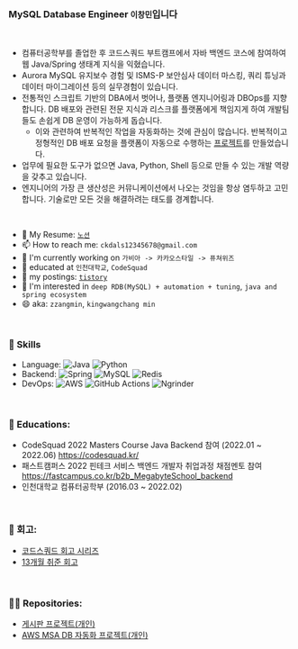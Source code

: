 ### MySQL Database Engineer `이창민`입니다  
<br>  

- 컴퓨터공학부를 졸업한 후 코드스쿼드 부트캠프에서 자바 백엔드 코스에 참여하여 웹 Java/Spring 생태계 지식을 익혔습니다.
- Aurora MySQL 유지보수 경험 및 ISMS-P 보안심사 데이터 마스킹, 쿼리 튜닝과 데이터 마이그레이션 등의 실무경험이 있습니다.
- 전통적인 스크립트 기반의 DBA에서 벗어나, 플랫폼 엔지니어링과 DBOps를 지향합니다. DB 배포와 관련된 전문 지식과 리스크를 플랫폼에게 책임지게 하여 개발팀들도 손쉽게 DB 운영이 가능하게 돕습니다.
    - 이와 관련하여 반복적인 작업을 자동화하는 것에 관심이 많습니다. 반복적이고 정형적인 DB 배포 요청을 플랫폼이 자동으로 수행하는 [프로젝트](https://github.com/leezzangmin/db_automation)를 만들었습니다.
- 업무에 필요한 도구가 없으면 Java, Python, Shell 등으로 만들 수 있는 개발 역량을 갖추고 있습니다.
- 엔지니어의 가장 큰 생산성은 커뮤니케이션에서 나오는 것임을 항상 염두하고 고민합니다. 기술로만 모든 것을 해결하려는 태도를 경계합니다.

<br>

- 📝 My Resume: [`노션`](https://www.notion.so/DB-1f90412fac1448898ff58ac84016d891)
- 📫 How to reach me: `ckdals12345678@gmail.com`
- 🏢 I'm currently working on `가비아 -> 카카오스타일 -> 퓨쳐위즈 `
- 📄 educated at `인천대학교`, `CodeSquad`
- 📄 my postings: [`tistory`](https://leezzangmin.tistory.com/)
- 🤔 I'm interested in `deep RDB(MySQL) + automation + tuning`, `java and spring ecosystem`
- 😄 aka: `zzangmin`, `kingwangchang min`  
<br>

### 💾 Skills

- Language: 
![Java](https://img.shields.io/badge/java-%23ED8B00.svg?style=for-the-badge&logo=java&logoColor=white)
![Python](https://img.shields.io/badge/python-3670A0?style=for-the-badge&logo=python&logoColor=ffdd54)
- Backend: ![Spring](https://img.shields.io/badge/spring-%236DB33F.svg?style=for-the-badge&logo=spring&logoColor=white) ![MySQL](https://img.shields.io/badge/mysql-%2300f.svg?style=for-the-badge&logo=mysql&logoColor=white) ![Redis](https://img.shields.io/badge/redis-%23DD0031.svg?style=for-the-badge&logo=redis&logoColor=white)
- DevOps: ![AWS](https://img.shields.io/badge/AWS-%23FF9900.svg?style=for-the-badge&logo=amazon-aws&logoColor=white) ![GitHub Actions](https://img.shields.io/badge/github%20actions-%232671E5.svg?style=for-the-badge&logo=githubactions&logoColor=white) ![Ngrinder](https://img.shields.io/badge/-ngrinder-brightgreen?style=for-the-badge)      
    
      
      
        
<!-- <details>
  <summary><strong>~ 2021</strong></summary>

- 인천대학교 컴퓨터공학부 졸업 (2016.03 ~ 2022.02)
- 졸업작품 - [카드뉴스 앱](https://github.com/leezzangmin/Graduation-Project)
- 캠퍼스픽 알고리즘 문제풀이 스터디 - [저장소](https://github.com/leezzangmin/coding-test/blob/changmin/README.md)
</details> -->

<!-- <details>
  <summary><strong>2022 ~ </strong></summary> -->
<br>

### 🏢 Educations:  
- CodeSquad 2022 Masters Course Java Backend 참여 (2022.01 ~ 2022.06) https://codesquad.kr/  
- 패스트캠퍼스 2022 핀테크 서비스 백엔드 개발자 취업과정 채점멘토 참여 https://fastcampus.co.kr/b2b_MegabyteSchool_backend  
- 인천대학교 컴퓨터공학부 (2016.03 ~ 2022.02)  
   
<br>
<!-- 

### 📄 Books:  
- [자바의 정석]
- [데이터베이스 개론과 실습]
- [Real MySQL8.0]
- [토비의 스프링] 읽기 스터디
- [오브젝트]
- [대규모 서비스를 지탱하는 기술]
- [도메인 주도 개발 시작하기]
- [스프링 부트와 AWS로 혼자 구현하는 웹 서비스]
- [모던 자바 인 액션], 
- [단위 테스트]
- [자바와 JUnit을 활용한 실용주의 단위 테스트]
- [구글 엔지니어는 이렇게 일한다]
- [업무에 바로 쓰는 SQL 튜닝]
- [모두의 네트워크]
- [가상 면접 사례로 배우는 대규모 시스템 설계 기초]  
-->
<br>
<!-- 
### 📫 강의:
- 유튜브-자바의 정석 강의 - [링크](https://www.youtube.com/watch?v=oJlCC1DutbA&list=PLW2UjW795-f6xWA2_MUhEVgPauhGl3xIp&index=1)
- 인프런-모든 개발자를 위한 HTTP 기본지식 - [링크](https://www.inflearn.com/course/http-%EC%9B%B9-%EB%84%A4%ED%8A%B8%EC%9B%8C%ED%81%AC/dashboard)
- 인프런-스프링 입문 - 코드로 배우는 스프링 부트, 웹 MVC, DB 접근 기술 - [링크](https://www.inflearn.com/course/%EC%8A%A4%ED%94%84%EB%A7%81-%EC%9E%85%EB%AC%B8-%EC%8A%A4%ED%94%84%EB%A7%81%EB%B6%80%ED%8A%B8/dashboard)
- 인프런-스프링 핵심 원리 - 기본편 - [링크](https://www.inflearn.com/course/%EC%8A%A4%ED%94%84%EB%A7%81-%ED%95%B5%EC%8B%AC-%EC%9B%90%EB%A6%AC-%EA%B8%B0%EB%B3%B8%ED%8E%B8/dashboard)
- 인프런-스프링 MVC 1편 - 백엔드 웹 개발 핵심 기술 - [링크](https://www.inflearn.com/course/%EC%8A%A4%ED%94%84%EB%A7%81-mvc-1/dashboard)
- 인프런-스프링 MVC 2편 - 백엔드 웹 개발 활용 기술 - [링크](https://www.inflearn.com/course/%EC%8A%A4%ED%94%84%EB%A7%81-mvc-2/dashboard)
- 인프런-자바 ORM 표준 JPA 프로그래밍 - 기본편 - [링크](https://www.inflearn.com/course/ORM-JPA-Basic/dashboard)
- 인프런-실전! 스프링 부트와 JPA 활용1 - 웹 애플리케이션 개발 - [링크](https://www.inflearn.com/course/%EC%8A%A4%ED%94%84%EB%A7%81%EB%B6%80%ED%8A%B8-JPA-%ED%99%9C%EC%9A%A9-1/dashboard)
- 인프런-실전! 스프링 부트와 JPA 활용2 - API 개발과 성능 최적화 - [링크](https://www.inflearn.com/course/%EC%8A%A4%ED%94%84%EB%A7%81%EB%B6%80%ED%8A%B8-JPA-API%EA%B0%9C%EB%B0%9C-%EC%84%B1%EB%8A%A5%EC%B5%9C%EC%A0%81%ED%99%94/dashboard)
- 인프런-진짜 입문자를 위한 클라우드와 AWS - [링크](https://www.inflearn.com/course/aws-starter/dashboard)
- 인프런-실습으로 배우는 AWS 핵심 서비스 - [링크](https://www.inflearn.com/course/aws-%ED%95%B5%EC%8B%AC-%EC%8B%A4%EC%8A%B5/dashboard)<br><br> -->


### 📝 회고:  
- [코드스쿼드 회고 시리즈](https://leezzangmin.tistory.com/category/%ED%9A%8C%EA%B3%A0)
- [13개월 취준 회고](https://leezzangmin.tistory.com/50)
<!-- </details> -->
<br>


### 🧑‍💻 Repositories:

- [게시판 프로젝트(개인)](https://github.com/leezzangmin/SpringCafeProject)
- [AWS MSA DB 자동화 프로젝트(개인)](https://github.com/leezzangmin/db_automation)


<!-- ### Contribution

-  -->

<!--
#### TODO


- 🔭 I’m currently working on ...
- 👯 I’m looking to collaborate on ...
- 🤔 I’m looking for help with ...
- 💬 Ask me about ...
- ⚡ Fun fact: ...
-->

